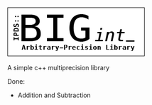 ![BigInt](imgs/BIGint-logo.png)

A simple c++ multiprecision library

Done:
- Addition and Subtraction
